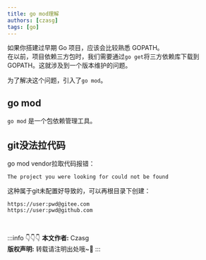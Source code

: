 ```yaml
---
title: go mod理解
authors: [czasg]
tags: [go]
---
```


如果你搭建过早期 Go 项目，应该会比较熟悉 GOPATH。   
在以前，项目依赖三方包时，我们需要通过`go get`将三方依赖库下载到 GOPATH。这就涉及到一个版本维护的问题。  

为了解决这个问题，引入了`go mod`。

<!--truncate-->

## go mod
`go mod` 是一个包依赖管理工具。


## git没法拉代码
go mod vendor拉取代码报错：
```text title=""
The project you were looking for could not be found
```
这种属于git未配置好导致的，可以再根目录下创建：
```text title=".git-credentials"
https://user:pwd@gitee.com
https://user:pwd@github.com
```

<br/>

:::info 👇👇👇
**本文作者:** Czasg    
**版权声明:** 转载请注明出处哦~👮‍
:::
